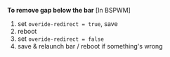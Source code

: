 
**To remove gap below the bar** [In BSPWM]

1. set `overide-redirect = true`, save
2. reboot
3. set `overide-redirect = false`
4. save & relaunch bar / reboot if something's wrong